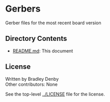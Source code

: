 # Gerbers

Gerber files for the most recent board version

## Directory Contents

* [README.md](README.md): This document

## License

Written by Bradley Denby  
Other contributors: None

See the top-level [../LICENSE](LICENSE) file for the license.

